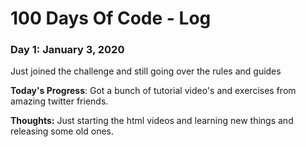 # 100 Days Of Code - Log

### Day 1: January 3, 2020
Just joined the challenge and still going over the rules and guides

**Today's Progress**: Got a bunch of tutorial video's and exercises from amazing twitter friends.

**Thoughts:** Just starting the html videos and learning new things and releasing some old ones.

